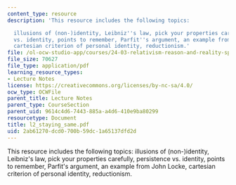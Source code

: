 ```yaml
---
content_type: resource
description: 'This resource includes the following topics:

  illusions of (non-)identity, Leibniz''s law, pick your properties carefully, persistence
  vs. identity, points to remember, Parfit''s argument, an example from John Locke,
  cartesian criterion of personal identity, reductionism.'
file: /ol-ocw-studio-app/courses/24-03-relativism-reason-and-reality-spring-2005/2ab61270dcd0700b59dc1a65137dfd2d_l2_staying_same.pdf
file_size: 70627
file_type: application/pdf
learning_resource_types:
- Lecture Notes
license: https://creativecommons.org/licenses/by-nc-sa/4.0/
ocw_type: OCWFile
parent_title: Lecture Notes
parent_type: CourseSection
parent_uid: 9614c4d6-7443-885a-a4d6-410e9ba80299
resourcetype: Document
title: l2_staying_same.pdf
uid: 2ab61270-dcd0-700b-59dc-1a65137dfd2d
---
```

This resource includes the following topics:
illusions of (non-)identity, Leibniz's law, pick your properties carefully, persistence vs. identity, points to remember, Parfit's argument, an example from John Locke, cartesian criterion of personal identity, reductionism.